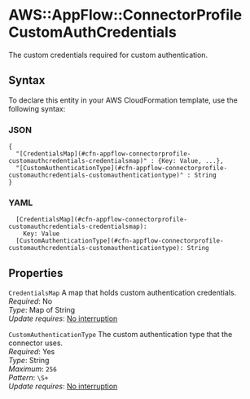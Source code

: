 # AWS::AppFlow::ConnectorProfile CustomAuthCredentials<a name="aws-properties-appflow-connectorprofile-customauthcredentials"></a>

The custom credentials required for custom authentication\.

## Syntax<a name="aws-properties-appflow-connectorprofile-customauthcredentials-syntax"></a>

To declare this entity in your AWS CloudFormation template, use the following syntax:

### JSON<a name="aws-properties-appflow-connectorprofile-customauthcredentials-syntax.json"></a>

```
{
  "[CredentialsMap](#cfn-appflow-connectorprofile-customauthcredentials-credentialsmap)" : {Key: Value, ...},
  "[CustomAuthenticationType](#cfn-appflow-connectorprofile-customauthcredentials-customauthenticationtype)" : String
}
```

### YAML<a name="aws-properties-appflow-connectorprofile-customauthcredentials-syntax.yaml"></a>

```
  [CredentialsMap](#cfn-appflow-connectorprofile-customauthcredentials-credentialsmap): 
    Key: Value
  [CustomAuthenticationType](#cfn-appflow-connectorprofile-customauthcredentials-customauthenticationtype): String
```

## Properties<a name="aws-properties-appflow-connectorprofile-customauthcredentials-properties"></a>

`CredentialsMap`  <a name="cfn-appflow-connectorprofile-customauthcredentials-credentialsmap"></a>
A map that holds custom authentication credentials\.  
*Required*: No  
*Type*: Map of String  
*Update requires*: [No interruption](https://docs.aws.amazon.com/AWSCloudFormation/latest/UserGuide/using-cfn-updating-stacks-update-behaviors.html#update-no-interrupt)

`CustomAuthenticationType`  <a name="cfn-appflow-connectorprofile-customauthcredentials-customauthenticationtype"></a>
The custom authentication type that the connector uses\.  
*Required*: Yes  
*Type*: String  
*Maximum*: `256`  
*Pattern*: `\S+`  
*Update requires*: [No interruption](https://docs.aws.amazon.com/AWSCloudFormation/latest/UserGuide/using-cfn-updating-stacks-update-behaviors.html#update-no-interrupt)